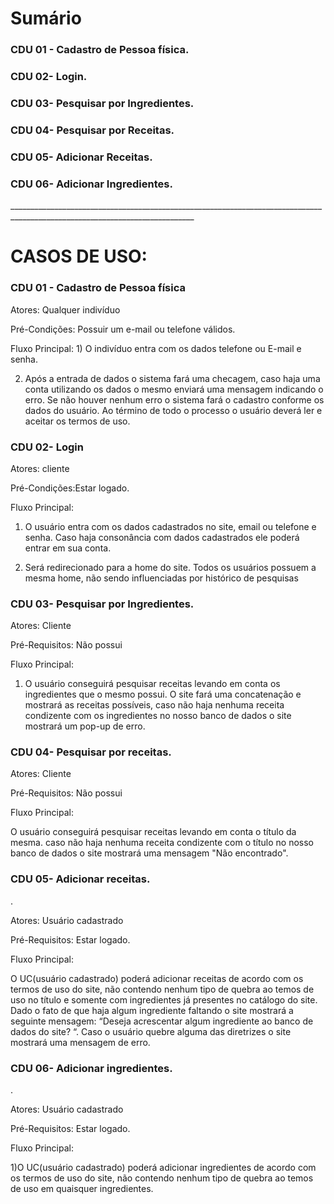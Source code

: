 
<h1>Sumário</h1>
<h3>CDU 01 - Cadastro de Pessoa física.</h3>
<h3>CDU 02- Login. </h3>
<h3>CDU 03- Pesquisar por Ingredientes.</h3>
<h3>CDU 04- Pesquisar por Receitas.</h3>
<h3>CDU 05- Adicionar Receitas.</h3>
<h3>CDU 06- Adicionar Ingredientes.</h3>
<p> ____________________________________________________________________________________________________________________________</p>
<h1>CASOS DE USO:</h1>





<h3>CDU 01 - Cadastro de Pessoa física</h3>


Atores: Qualquer indivíduo


Pré-Condições: Possuir um e-mail ou telefone válidos.


Fluxo Principal:
1)
 O indivíduo entra com os dados telefone ou E-mail e senha.


2) Após a entrada de dados o sistema fará uma checagem, caso haja uma conta utilizando os dados o mesmo enviará uma mensagem indicando o erro.
Se não houver nenhum erro o sistema fará o cadastro conforme os dados do usuário. Ao término de todo o processo o usuário deverá ler e aceitar os termos de uso.

<h3>CDU 02- Login </h3>


Atores: cliente


Pré-Condições:Estar logado.



Fluxo Principal:

1) O usuário entra com os dados cadastrados no site, email ou  telefone e senha. Caso haja consonância com dados cadastrados ele poderá entrar em sua conta.

 
2) Será redirecionado para a home do site. Todos os usuários possuem a mesma home, não sendo influenciadas por histórico de pesquisas

<h3>CDU 03- Pesquisar por Ingredientes.</h3>
 

Atores: Cliente


Pré-Requisitos: Não possui 



Fluxo Principal:


1)  O usuário conseguirá pesquisar receitas levando em conta os ingredientes que o mesmo possui. O site fará uma concatenação e mostrará as receitas possíveis, caso não haja nenhuma receita condizente com os ingredientes no nosso banco de dados o site mostrará um pop-up de erro.



<h3>CDU 04- Pesquisar por receitas.</h3>


Atores: Cliente


Pré-Requisitos: Não possui 



Fluxo Principal:


O usuário conseguirá pesquisar receitas levando em conta o título da mesma.
 caso não haja nenhuma receita condizente com o título no nosso banco de dados o site mostrará uma mensagem "Não encontrado".



<h3>CDU 05- Adicionar receitas.</h3>
.


Atores: Usuário cadastrado


Pré-Requisitos: Estar logado.



Fluxo Principal:





O UC(usuário cadastrado) poderá adicionar  receitas de acordo com os termos de uso do site, não contendo nenhum tipo de quebra ao temos de uso no título e somente com ingredientes já presentes no catálogo do site. Dado o fato de que haja algum ingrediente faltando o site mostrará a seguinte mensagem: “Deseja acrescentar algum ingrediente ao banco de dados do site? “.  Caso o  usuário quebre alguma das diretrizes o site mostrará uma mensagem de erro. 

 








<h3>CDU 06- Adicionar ingredientes.</h3>
.


Atores: Usuário cadastrado


Pré-Requisitos: Estar logado.



Fluxo Principal:





1)O UC(usuário cadastrado) poderá adicionar ingredientes de acordo com os termos de uso do site, não contendo nenhum tipo de quebra ao temos de uso em quaisquer ingredientes. 

